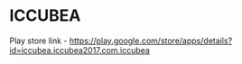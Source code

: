 # ICCUBEA
Play store link - https://play.google.com/store/apps/details?id=iccubea.iccubea2017.com.iccubea
